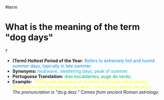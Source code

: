 #term

# What is the meaning of the term "dog days"
?
* **(Term) Hottest Period of the Year:** <span style="color:rgb(0, 132, 255)">Refers to extremely hot and humid summer days, typically in late summer.</span>
* **Synonyms:** <span style="color:rgb(0, 176, 240)">heatwave, sweltering days, peak of summer.</span>
* **Portuguese Translation:** <span style="color:rgb(0, 176, 80)">dias escaldantes, auge do verão.</span>
* **Example:** <span style="color:rgb(255, 255, 0)">"During the dog days of summer, everyone stays inside." (Durante os dias escaldantes do verão, todos ficam dentro de casa.)</span>
*The pronunciation is "dɔːɡ deɪz." Comes from ancient Roman astrology.*
<!--SR:!2025-07-03,1,230-->
